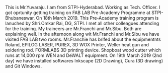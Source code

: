 This is Mr.Yuvaraju. I am from STPI-Hyderabad. Working as Tech. Officer. 
I got oprtunity getting training on FAB LAB Pre-Academy Programme at STPI-Bhubaneswar.
On 18th March 2019. This Pre-Academy training program is lanuched by Shri.Omkar Rai, DG, STPI.
I met all other colleagues attending for the training.
My traineers are Mr.Franchi and Mr.Sibu. Both are explaining well.
In the afternoon along wit Mr.Franchi and Mr.Sibu we have visited FAB LAB two rooms.
Mr.Franchie has brifed about the equipmentnts
Roland, EPILOG LASER, PUREX, 3D WOX Printer, Weller heat gun and soldering rod.
FORMLABS 3D printing device.
Shopboat wood cutter which runs at 14,000 rpm
WEN and DeWALT equipment.
On 19th March 2019 (2nd day) we have installed softwares Inkscape (2D Drawing), Cura (3D drawing) and Git Windows.
